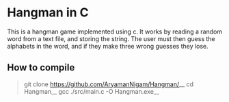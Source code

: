 # Hangman in C

This is a hangman game implemented using c. It works by reading a random word from a text file, and storing the string. The user must then guess the alphabets in the word, and if they make three wrong guesses they lose.

## How to compile
> git clone https://github.com/AryamanNigam/Hangman/__
> cd Hangman__
> gcc ./src/main.c -O Hangman.exe__

